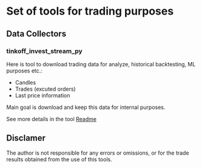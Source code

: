 # Set of tools for trading purposes

## Data Collectors

### tinkoff_invest_stream_py
Here is tool to download trading data for analyze, historical backtesting, ML purposes etc.:
- Candles
- Trades (excuted orders)
- Last price information

Main goal is download and keep this data for internal purposes. 

See more details in the tool [Readme](data_collectors/tinkoff_invest_stream_py/README.md)


## Disclamer
The author is not responsible for any errors or omissions, or for the trade results obtained from the use of this tools. 
